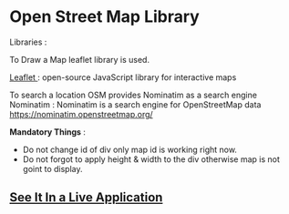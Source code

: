 # Open Street Map Library
Libraries :

To Draw a Map leaflet library is used. 

<a href="https://leafletjs.com/" target="_blank"> Leaflet </a>: open-source JavaScript library for interactive maps


To search a location OSM provides Nominatim as a search engine
Nominatim : Nominatim is a search engine for OpenStreetMap data
https://nominatim.openstreetmap.org/

**Mandatory Things** : 
- Do not change id of div only map id is working right now.
- Do not forgot to apply height & width to the div otherwise map is not goint to display.

## [See It In a Live Application](https://aarvitech.com/Research/OSM/)
